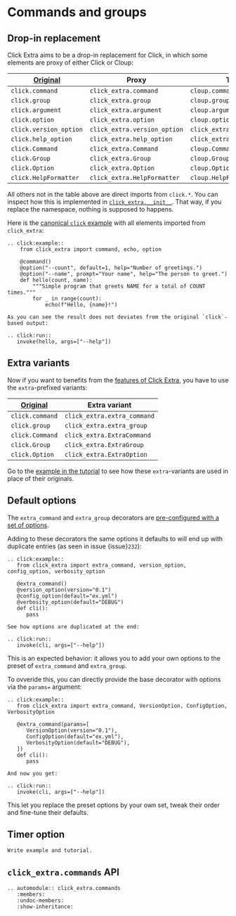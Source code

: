 # Commands and groups

## Drop-in replacement

Click Extra aims to be a drop-in replacement for Click, in which some elements are proxy of either Click or Cloup:

| [Original](https://click.palletsprojects.com/en/8.1.x/api/) | Proxy | Target |
| --- | --- | --- |
| `click.command` | `click_extra.command` | `cloup.command` |
| `click.group` | `click_extra.group` | `cloup.group` |
| `click.argument` | `click_extra.argument` | `cloup.argument` |
| `click.option` | `click_extra.option` | `cloup.option` |
| `click.version_option` | `click_extra.version_option` | `click_extra.version_option` |
| `click.help_option` | `click_extra.help_option` | `click_extra.help_option` |
| `click.Command` | `click_extra.Command` | `cloup.Command` |
| `click.Group` | `click_extra.Group` | `cloup.Group` |
| `click.Option` | `click_extra.Option` | `cloup.Option` |
| `click.HelpFormatter` | `click_extra.HelpFormatter` | `cloup.HelpFormatter` |

All others not in the table above are direct imports from `click.*`. You can inspect how this is implemented in [`click_extra.__init__`](https://github.com/kdeldycke/click-extra/blob/main/click_extra/__init__.py). That way, if you replace the namespace, nothing is supposed to happens.

Here is the [canonical `click` example](https://github.com/pallets/click#a-simple-example) with all elements imported from  `click_extra`:

```{eval-rst}
.. click:example::
    from click_extra import command, echo, option

    @command()
    @option("--count", default=1, help="Number of greetings.")
    @option("--name", prompt="Your name", help="The person to greet.")
    def hello(count, name):
        """Simple program that greets NAME for a total of COUNT times."""
        for _ in range(count):
            echo(f"Hello, {name}!")

As you can see the result does not deviates from the original `click`-based output:

.. click:run::
   invoke(hello, args=["--help"])
```

## Extra variants

Now if you want to benefits from the [features of Click Extra](index#features), you have to use the `extra`-prefixed variants:

| [Original](https://click.palletsprojects.com/en/8.1.x/api/) | Extra variant |
| --- | --- |
| `click.command` | `click_extra.extra_command` |
| `click.group` | `click_extra.extra_group` |
| `click.Command` | `click_extra.ExtraCommand` |
| `click.Group` | `click_extra.ExtraGroup` |
| `click.Option` | `click_extra.ExtraOption` |

Go to the [example in the tutorial](tutorial) to see how these `extra`-variants are used in place of their originals.

## Default options

The `extra_command` and `extra_group` decorators are [pre-configured with a set of options](click_extra.commands.default_extra_params).

Adding to these decorators the same options it defaults to will end up with duplicate entries (as seen in issue {issue}`232`):

```{eval-rst}
.. click:example::
   from click_extra import extra_command, version_option, config_option, verbosity_option

   @extra_command()
   @version_option(version="0.1")
   @config_option(default="ex.yml")
   @verbosity_option(default="DEBUG")
   def cli():
      pass

See how options are duplicated at the end:

.. click:run::
   invoke(cli, args=["--help"])
```

This is an expected behavior: it allows you to add your own options to the preset of `extra_command` and `extra_group`.

To ovveride this, you can directly provide the base decorator with options via the `params=` argument:

```{eval-rst}
.. click:example::
   from click_extra import extra_command, VersionOption, ConfigOption, VerbosityOption

   @extra_command(params=[
      VersionOption(version="0.1"),
      ConfigOption(default="ex.yml"),
      VerbosityOption(default="DEBUG"),
   ])
   def cli():
      pass

And now you get:

.. click:run::
   invoke(cli, args=["--help"])
```

This let you replace the preset options by your own set, tweak their order and fine-tune their defaults.

## Timer option

```{todo}
Write example and tutorial.
```

## `click_extra.commands` API

```{eval-rst}
.. automodule:: click_extra.commands
   :members:
   :undoc-members:
   :show-inheritance:
```

